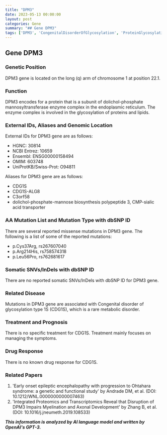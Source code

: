 ```yaml
---
title: "DPM3"
date: 2023-05-13 00:00:00
layout: post
categories: Gene
summary: "## Gene DPM3"
tags: ['DPM3', 'CongenitalDisorderOfGlycosylation', 'ProteinGlycosylation', 'MissenseMutations', 'MetabolicDisorder', 'CDG1S', 'TreatmentManagement', 'NeurologicalDisorders']
---
```


## Gene DPM3

### Genetic Position
DPM3 gene is located on the long (q) arm of chromosome 1 at position 22.1.

### Function
DPM3 encodes for a protein that is a subunit of dolichol-phosphate mannosyltransferase enzyme complex in the endoplasmic reticulum. The enzyme complex is involved in the glycosylation of proteins and lipids. 

### External IDs, Aliases and Genomic Location 
External IDs for DPM3 gene are as follows:
- HGNC: 30814
- NCBI Entrez: 10659
- Ensembl: ENSG00000158494
- OMIM: 603748
- UniProtKB/Swiss-Prot: O94811

Aliases for DPM3 gene are as follows:
- CDG1S 
- CDG1S-ALG8 
- C3orf58
- dolichol-phosphate-mannose biosynthesis polypeptide 3, CMP-sialic acid transporter

### AA Mutation List and Mutation Type with dbSNP ID
There are several reported missense mutations in DPM3 gene. The following is a list of some of the reported mutations:
- p.Cys37Arg, rs267607040
- p.Arg214His, rs758574318
- p.Leu56Pro, rs762681617

### Somatic SNVs/InDels with dbSNP ID
There are no reported somatic SNVs/InDels with dbSNP ID for DPM3 gene.

### Related Disease
Mutations in DPM3 gene are associated with Congenital disorder of glycosylation type 1S (CDG1S), which is a rare metabolic disorder. 

### Treatment and Prognosis
There is no specific treatment for CDG1S. Treatment mainly focuses on managing the symptoms.

### Drug Response
There is no known drug response for CDG1S.

### Related Papers
1. 'Early onset epileptic encephalopathy with progression to Ohtahara syndrome: a genetic and functional study' by Andrade DM, et al. (DOI: 10.1212/WNL.0000000000007463)
2. 'Integrated Proteomics and Transcriptomics Reveal that Disruption of DPM3 Impairs Myelination and Axonal Development' by Zhang B, et al. (DOI: 10.1016/j.jneumeth.2019.108533)

**_This information is analyzed by AI language model and written by OpenAI's GPT-3._**
